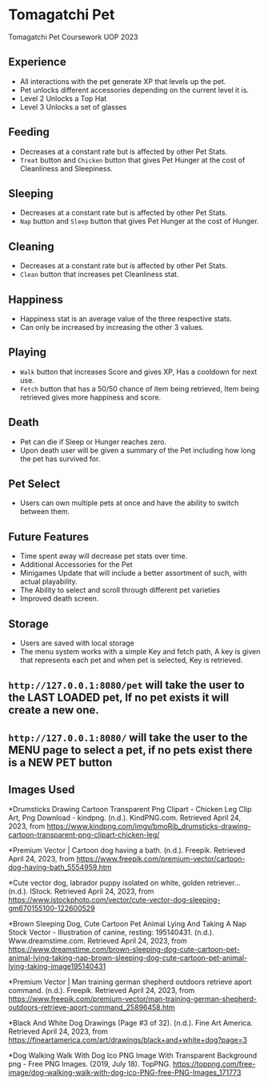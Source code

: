 # Tomagatchi Pet

Tomagatchi Pet Coursework UOP 2023

## Experience

* All interactions with the pet generate XP that levels up the pet.
* Pet unlocks different accessories depending on the current level it is.
* Level 2 Unlocks a Top Hat
* Level 3 Unlocks a set of glasses

## Feeding

* Decreases at a constant rate but is affected by other Pet Stats.
* `Treat` button and `Chicken` button that gives Pet Hunger at the cost of Cleanliness and Sleepiness.

## Sleeping

* Decreases at a constant rate but is affected by other Pet Stats.
* `Nap` button and `Sleep` button that gives Pet Hunger at the cost of Hunger.

## Cleaning

* Decreases at a constant rate but is affected by other Pet Stats.
* `Clean` button that increases pet Cleanliness stat.

## Happiness

* Happiness stat is an average value of the three respective stats.
* Can only be increased by increasing the other 3 values.

## Playing

* `Walk` button that increases Score and gives XP, Has a cooldown for next use.
* `Fetch` button that has a 50/50 chance of item being retrieved, Item being retrieved gives more happiness and score.

## Death

* Pet can die if Sleep or Hunger reaches zero.
* Upon death user will be given a summary of the Pet including how long the pet has survived for.

## Pet Select

* Users can own multiple pets at once and have the ability to switch between them.


## Future Features

* Time spent away will decrease pet stats over time.
* Additional Accessories for the Pet
* Minigames Update that will include a better assortment of such, with actual playability.
* The Ability to select and scroll through different pet varieties
* Improved death screen.

## Storage

* Users are saved with local storage
* The menu system works with a simple Key and fetch path, A key is given that represents each pet and when pet is selected, Key is retrieved.

## `http://127.0.0.1:8080/pet` will take the user to the LAST LOADED pet, If no pet exists it will create a new one.
## `http://127.0.0.1:8080/` will take the user to the MENU page to select a pet, if no pets exist there is a NEW PET button


## Images Used

*Drumsticks Drawing Cartoon Transparent Png Clipart - Chicken Leg Clip Art, Png Download - kindpng. (n.d.). KindPNG.com. Retrieved April 24, 2023, from https://www.kindpng.com/imgv/bmoRib_drumsticks-drawing-cartoon-transparent-png-clipart-chicken-leg/

‌*Premium Vector | Cartoon dog having a bath. (n.d.). Freepik. Retrieved April 24, 2023, from https://www.freepik.com/premium-vector/cartoon-dog-having-bath_5554959.htm

‌*Cute vector dog, labrador puppy isolated on white, golden retriever... (n.d.). IStock. Retrieved April 24, 2023, from https://www.istockphoto.com/vector/cute-vector-dog-sleeping-gm670155100-122600529

‌*Brown Sleeping Dog, Cute Cartoon Pet Animal Lying And Taking A Nap Stock Vector - Illustration of canine, resting: 195140431. (n.d.). Www.dreamstime.com. Retrieved April 24, 2023, from https://www.dreamstime.com/brown-sleeping-dog-cute-cartoon-pet-animal-lying-taking-nap-brown-sleeping-dog-cute-cartoon-pet-animal-lying-taking-image195140431

‌*Premium Vector | Man training german shepherd outdoors retrieve aport command. (n.d.). Freepik. Retrieved April 24, 2023, from https://www.freepik.com/premium-vector/man-training-german-shepherd-outdoors-retrieve-aport-command_25896458.htm

‌*Black And White Dog Drawings (Page #3 of 32). (n.d.). Fine Art America. Retrieved April 24, 2023, from https://fineartamerica.com/art/drawings/black+and+white+dog?page=3

‌*Dog Walking Walk With Dog Ico PNG Image With Transparent Background png - Free PNG Images. (2019, July 18). TopPNG. https://toppng.com/free-image/dog-walking-walk-with-dog-ico-PNG-free-PNG-Images_171773

‌